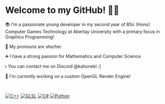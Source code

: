 # Welcome to my GitHub! 🍓🍓  
  
📚 I'm a passionate young developer in my second year of BSc (Hons) Computer Games Technology at Abertay University with a primary focus in Graphics Programming!
  
📌 My pronouns are she/her  
  
➕ I have a strong passion for Mathematics and Computer Science  
  
📞 You can contact me on Discord @kahoneki :]  
  
🎇 I'm currently working on a custom OpenGL Render Engine!
<br><br>
## 
[![C++](https://img.shields.io/badge/C%2B%2B-00599C?style=for-the-badge&logo=c%2B%2B&logoColor=white)](https://www.learncpp.com/)
[![GLSL](https://img.shields.io/badge/GLSL-5586A4?style=for-the-badge&logo=opengl&logoColor=white)](https://www.khronos.org/opengl/wiki/Core_Language_(GLSL))
[![C#](https://img.shields.io/badge/C%23-239120?style=for-the-badge&logo=c-sharp&logoColor=white)](https://learn.microsoft.com/en-us/dotnet/csharp/)
[![Python](https://img.shields.io/badge/Python-3776AB?style=for-the-badge&logo=python&logoColor=white)](https://www.python.org/doc/)
